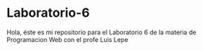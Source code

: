# Laboratorio-6
Hola, éste es mi repositorio para el Laboratorio 6 de la materia de Programacion Web con el profe Luis Lepe
